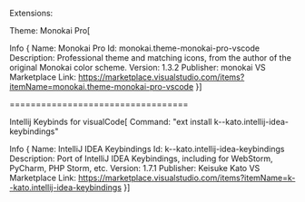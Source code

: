 Extensions:

Theme: Monokai Pro[

Info {
Name: Monokai Pro
Id: monokai.theme-monokai-pro-vscode
Description: Professional theme and matching icons, from the author of the original Monokai color scheme.
Version: 1.3.2
Publisher: monokai
VS Marketplace Link: https://marketplace.visualstudio.com/items?itemName=monokai.theme-monokai-pro-vscode
}]

==================================

Intellij Keybinds for visualCode[
Command: "ext install k--kato.intellij-idea-keybindings"

Info { 
Name: IntelliJ IDEA Keybindings
Id: k--kato.intellij-idea-keybindings
Description: Port of IntelliJ IDEA Keybindings, including for WebStorm, PyCharm, PHP Storm, etc.
Version: 1.7.1
Publisher: Keisuke Kato
VS Marketplace Link: https://marketplace.visualstudio.com/items?itemName=k--kato.intellij-idea-keybindings
}]

